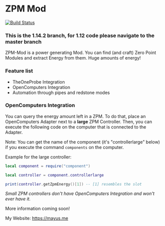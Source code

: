 # ZPM Mod
[![Build Status](https://travis-ci.org/MayusYT/ZPM-Mod.png)](https://travis-ci.org/MayusYT/ZPM-Mod)

### This is the 1.14.2 branch, for 1.12 code please navigate to the master branch

ZPM-Mod is a power generating Mod. You can find (and craft) Zero Point Modules and extract Energy from them. Huge amounts of energy!

### Feature list
* TheOneProbe Integration
* OpenComputers Integration
* Automation through pipes and redstone modes

### OpenComputers Integration
You can query the energy amount left in a ZPM.
To do that, place an OpenComputers Adapter next to a **large** ZPM Controller.
Then, you can execute the following code on the computer that is connected to the Adapter.

Note: You can get the name of the component (it's "controllerlarge" below) if you execute the command `components` on the computer.

Example for the large controller:
```lua
local component = require("component")

local controller = component.controllerlarge

print(controller.getZpmEnergy()[1]) -- [1] resembles the slot
```

*Small ZPM controllers don't have OpenComputers Integration and won't ever have it.*

More information coming soon!

My Website: https://mayus.me
